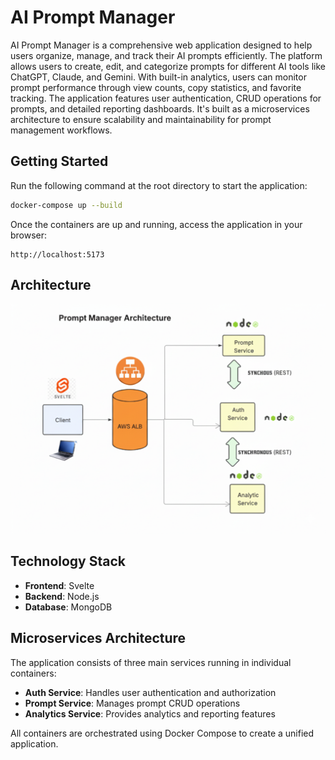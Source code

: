 # AI Prompt Manager

AI Prompt Manager is a comprehensive web application designed to help users organize, manage, and track their AI prompts efficiently. The platform allows users to create, edit, and categorize prompts for different AI tools like ChatGPT, Claude, and Gemini. With built-in analytics, users can monitor prompt performance through view counts, copy statistics, and favorite tracking. The application features user authentication, CRUD operations for prompts, and detailed reporting dashboards. It's built as a microservices architecture to ensure scalability and maintainability for prompt management workflows.

## Getting Started

Run the following command at the root directory to start the application:

```bash
docker-compose up --build
```

Once the containers are up and running, access the application in your browser:

```
http://localhost:5173
```

## Architecture

![Architecture Diagram](ArchitectureDiagram.png)

## Technology Stack

- **Frontend**: Svelte
- **Backend**: Node.js
- **Database**: MongoDB

## Microservices Architecture

The application consists of three main services running in individual containers:

- **Auth Service**: Handles user authentication and authorization
- **Prompt Service**: Manages prompt CRUD operations
- **Analytics Service**: Provides analytics and reporting features

All containers are orchestrated using Docker Compose to create a unified application.
